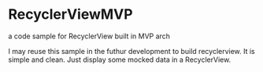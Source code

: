 # RecyclerViewMVP
a code sample for RecyclerView built in MVP arch

I may reuse this sample in the futhur development to build recyclerview. It is simple and clean. Just display some mocked data in a RecyclerView.
